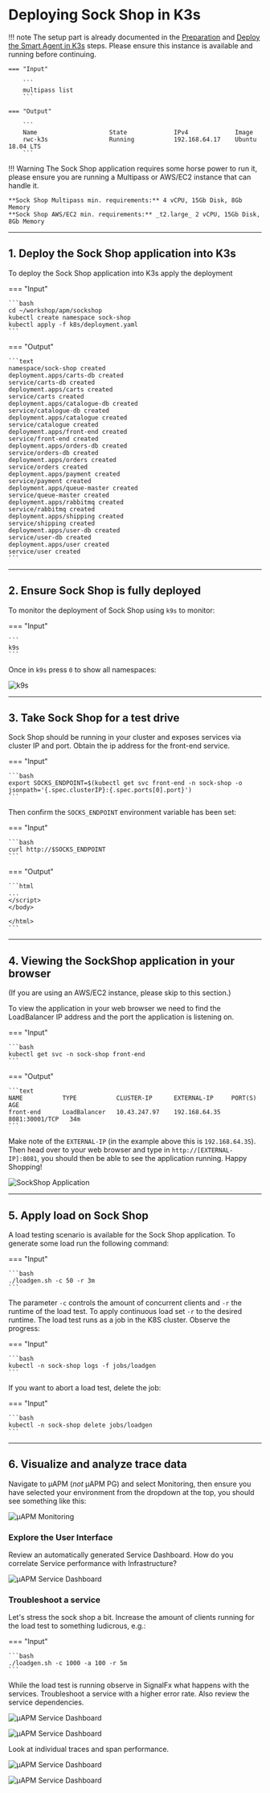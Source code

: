 # Deploying Sock Shop in K3s

!!! note
    The setup part is already documented in the [Preparation](../../module4/prep/) and [Deploy the Smart Agent in K3s](../../module4/k3s/) steps. Please ensure this instance is available and running before continuing.

    === "Input"

        ```
        multipass list
        ```

    === "Output"

        ```
        Name                    State             IPv4             Image
        rwc-k3s                 Running           192.168.64.17    Ubuntu 18.04 LTS
        ```

!!! Warning
    The Sock Shop application requires some horse power to run it, please ensure you are running a Multipass or AWS/EC2 instance that can handle it.

    **Sock Shop Multipass min. requirements:** 4 vCPU, 15Gb Disk, 8Gb Memory 
    **Sock Shop AWS/EC2 min. requirements:** _t2.large_ 2 vCPU, 15Gb Disk, 8Gb Memory

---

## 1. Deploy the Sock Shop application into K3s

To deploy the Sock Shop application into K3s apply the deployment

=== "Input"

    ```bash
    cd ~/workshop/apm/sockshop
    kubectl create namespace sock-shop
    kubectl apply -f k8s/deployment.yaml
    ```

=== "Output"

    ```text
    namespace/sock-shop created
    deployment.apps/carts-db created
    service/carts-db created
    deployment.apps/carts created
    service/carts created
    deployment.apps/catalogue-db created
    service/catalogue-db created
    deployment.apps/catalogue created
    service/catalogue created
    deployment.apps/front-end created
    service/front-end created
    deployment.apps/orders-db created
    service/orders-db created
    deployment.apps/orders created
    service/orders created
    deployment.apps/payment created
    service/payment created
    deployment.apps/queue-master created
    service/queue-master created
    deployment.apps/rabbitmq created
    service/rabbitmq created
    deployment.apps/shipping created
    service/shipping created
    deployment.apps/user-db created
    service/user-db created
    deployment.apps/user created
    service/user created
    ```

---

## 2. Ensure Sock Shop is fully deployed

To monitor the deployment of Sock Shop using `k9s` to monitor:

=== "Input"

    ```
    k9s
    ```

Once in `k9s` press `0` to show all namespaces:

![k9s](../images/module6/k9s.png)

---

## 3. Take Sock Shop for a test drive

Sock Shop should be running in your cluster and exposes services via cluster IP and port. Obtain the ip address for the front-end service.

=== "Input"

    ```bash
    export SOCKS_ENDPOINT=$(kubectl get svc front-end -n sock-shop -o jsonpath='{.spec.clusterIP}:{.spec.ports[0].port}')
    ```

Then confirm the `SOCKS_ENDPOINT` environment variable has been set:

=== "Input"

    ```bash
    curl http://$SOCKS_ENDPOINT
    ```

=== "Output"

    ```html
    ...
    </script>
    </body>

    </html>
    ```

---

## 4. Viewing the SockShop application in your browser

(If you are using an AWS/EC2 instance, please skip to this section.)

To view the application in your web browser we need to find the LoadBalancer IP address and the port the application is listening on.

=== "Input"

    ```bash
    kubectl get svc -n sock-shop front-end
    ```

=== "Output"

    ```text
    NAME           TYPE           CLUSTER-IP      EXTERNAL-IP     PORT(S)          AGE
    front-end      LoadBalancer   10.43.247.97    192.168.64.35   8081:30001/TCP   34m
    ```

Make note of the `EXTERNAL-IP` (in the example above this is `192.168.64.35`). Then head over to your web browser and type in `http://[EXTERNAL-IP]:8081`, you should then be able to see the application running. Happy Shopping!

![SockShop Application](../images/module6/sockshop-app.png)

---

## 5. Apply load on Sock Shop

A load testing scenario is available for the Sock Shop application. To generate some load run the following command:

=== "Input"

    ```bash
    ./loadgen.sh -c 50 -r 3m
    ```

The parameter `-c` controls the amount of concurrent clients and `-r` the runtime of the load test. To apply continuous load set `-r` to the desired runtime. The load test runs as a job in the K8S cluster. Observe the progress:

=== "Input"

    ```bash
    kubectl -n sock-shop logs -f jobs/loadgen
    ```

If you want to abort a load test, delete the job:

=== "Input"

    ```bash
    kubectl -n sock-shop delete jobs/loadgen
    ```

---

## 6. Visualize and analyze trace data

Navigate to µAPM (*not* µAPM PG) and select Monitoring, then ensure you have selected your environment from the dropdown at the top, you should see something like this:

![µAPM Monitoring](../images/module6/sockshop-monitoring.png)

### Explore the User Interface

Review an automatically generated Service Dashboard. How do you correlate Service performance with Infrastructure?

![µAPM Service Dashboard](../images/module6/sockshop-service-dash.png)

### Troubleshoot a service

Let's stress the sock shop a bit. Increase the amount of clients running for the load test to something ludicrous, e.g.:

=== "Input"

    ```bash
    ./loadgen.sh -c 1000 -a 100 -r 5m
    ```

While the load test is running observe in SignalFx what happens with the services. Troubleshoot a service with a higher error rate. Also review the service dependencies.

![µAPM Service Dashboard](../images/module6/sockshop-troubleshoot.png)

![µAPM Service Dashboard](../images/module6/sockshop-deps.png)

Look at individual traces and span performance.

![µAPM Service Dashboard](../images/module6/sockshop-waterfall.png)

![µAPM Service Dashboard](../images/module6/sockshop-spanperf.png)
